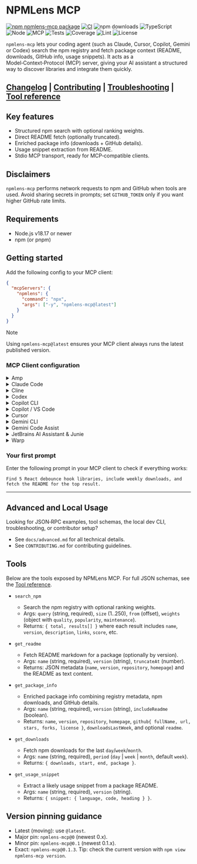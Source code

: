 # NPMLens MCP

[![npm npmlens-mcp package](https://img.shields.io/npm/v/npmlens-mcp.svg)](https://npmjs.org/package/npmlens-mcp)
[![CI](https://github.com/rakeshmenon/npmlens-mcp/actions/workflows/ci.yml/badge.svg)](https://github.com/rakeshmenon/npmlens-mcp/actions/workflows/ci.yml)
![npm downloads](https://img.shields.io/npm/dm/npmlens-mcp?logo=npm)
![TypeScript](https://img.shields.io/badge/TypeScript-5.x-3178C6?logo=typescript&logoColor=white)
![Node](https://img.shields.io/badge/Node-%3E%3D18.17-339933?logo=node.js&logoColor=white)
![MCP](https://img.shields.io/badge/MCP-Server-6E56CF)
![Tests](https://img.shields.io/badge/tests-Vitest-729B1B?logo=vitest&logoColor=white)
![Coverage](https://img.shields.io/badge/coverage-100%25-brightgreen)
![Lint](https://img.shields.io/badge/lint-ESLint-4B32C3?logo=eslint&logoColor=white)
![License](https://img.shields.io/badge/license-MIT-blue)

`npmlens-mcp` lets your coding agent (such as Claude, Cursor, Copilot, Gemini or Codex)
search the npm registry and fetch package context (README, downloads, GitHub info, usage snippets).
It acts as a Model‑Context‑Protocol (MCP) server, giving your AI assistant a structured way to
discover libraries and integrate them quickly.

## [Changelog](https://github.com/rakeshmenon/npmlens-mcp/releases) | [Contributing](./CONTRIBUTING.md) | [Troubleshooting](./docs/advanced.md#troubleshooting) | [Tool reference](./docs/advanced.md#tool-schemas)

## Key features

- Structured npm search with optional ranking weights.
- Direct README fetch (optionally truncated).
- Enriched package info (downloads + GitHub details).
- Usage snippet extraction from README.
- Stdio MCP transport, ready for MCP‑compatible clients.

## Disclaimers

`npmlens-mcp` performs network requests to npm and GitHub when tools are used.
Avoid sharing secrets in prompts; set `GITHUB_TOKEN` only if you want higher GitHub rate limits.

## Requirements

- Node.js v18.17 or newer
- npm (or pnpm)

## Getting started

Add the following config to your MCP client:

```json
{
  "mcpServers": {
    "npmlens": {
      "command": "npx",
      "args": ["-y", "npmlens-mcp@latest"]
    }
  }
}
```

> [!NOTE]
> Using `npmlens-mcp@latest` ensures your MCP client always runs the latest published version.

### MCP Client configuration

<details>
  <summary>Amp</summary>
  Follow the Amp docs and use the config provided above. You can also install via CLI:

```bash
amp mcp add npmlens -- npx npmlens-mcp@latest
```

</details>

<details>
  <summary>Claude Code</summary>
  Use the Claude Code CLI to add the NPMLens MCP server (see the Claude Code MCP guide):

```bash
claude mcp add npmlens npx npmlens-mcp@latest
```

</details>

<details>
  <summary>Cline</summary>
  Follow https://docs.cline.bot/mcp/configuring-mcp-servers and use the config provided above.
</details>

<details>
  <summary>Codex</summary>
  Use the Codex CLI to add the server:

```bash
codex mcp add npmlens -- npx npmlens-mcp@latest
```

</details>

<details>
  <summary>Copilot CLI</summary>

Start Copilot CLI:

```bash
copilot
```

Start the dialog to add a new MCP server by running:

```bash
/mcp add
```

Configure the following fields and press `CTRL+S` to save:

- **Server name:** `npmlens`
- **Server Type:** `Local`
- **Command:** `npx -y npmlens-mcp@latest`

</details>

<details>
  <summary>Copilot / VS Code</summary>
  Use the VS Code CLI:

```bash
code --add-mcp '{"name":"npmlens","command":"npx","args":["-y","npmlens-mcp@latest"]}'
```

</details>

<details>
  <summary>Cursor</summary>

Go to `Cursor Settings` -> `MCP` -> `New MCP Server`. Use the config provided above.

</details>

<details>
  <summary>Gemini CLI</summary>
Install the NPMLens MCP server using the Gemini CLI.

**Project wide:**

```bash
gemini mcp add npmlens npx npmlens-mcp@latest
```

**Globally:**

```bash
gemini mcp add -s user npmlens npx npmlens-mcp@latest
```

Alternatively, follow the Gemini CLI MCP guide and use the standard config from above.

</details>

<details>
  <summary>Gemini Code Assist</summary>
  Follow the provider guide to configure MCP servers and use the standard config from above.
</details>

<details>
  <summary>JetBrains AI Assistant & Junie</summary>

Go to `Settings | Tools | AI Assistant | Model Context Protocol (MCP)` -> `Add`.
Use the config provided above. Same for Junie under `Settings | Tools | Junie | MCP Settings` -> `Add`.

</details>

<details>
  <summary>Warp</summary>

Go to `Settings | AI | Manage MCP Servers` -> `+ Add` and use the config provided above.

</details>

### Your first prompt

Enter the following prompt in your MCP client to check if everything works:

```
Find 5 React debounce hook libraries, include weekly downloads, and fetch the README for the top result.
```

---

## Advanced and Local Usage

Looking for JSON‑RPC examples, tool schemas, the local dev CLI, troubleshooting, or contributor setup?

- See `docs/advanced.md` for all technical details.
- See `CONTRIBUTING.md` for contributing guidelines.

## Tools

Below are the tools exposed by NPMLens MCP. For full JSON schemas, see the [Tool reference](./docs/advanced.md#tool-schemas).

- `search_npm`
  - Search the npm registry with optional ranking weights.
  - Args: `query` (string, required), `size` (1..250), `from` (offset), `weights` (object with `quality`, `popularity`, `maintenance`).
  - Returns: `{ total, results[] }` where each result includes `name`, `version`, `description`, `links`, `score`, etc.

- `get_readme`
  - Fetch README markdown for a package (optionally by version).
  - Args: `name` (string, required), `version` (string), `truncateAt` (number).
  - Returns: JSON metadata (`name`, `version`, `repository`, `homepage`) and the README as text content.

- `get_package_info`
  - Enriched package info combining registry metadata, npm downloads, and GitHub details.
  - Args: `name` (string, required), `version` (string), `includeReadme` (boolean).
  - Returns: `name`, `version`, `repository`, `homepage`, `github{ fullName, url, stars, forks, license }`, `downloadsLastWeek`, and optional `readme`.

- `get_downloads`
  - Fetch npm downloads for the last `day`/`week`/`month`.
  - Args: `name` (string, required), `period` (`day` | `week` | `month`, default `week`).
  - Returns: `{ downloads, start, end, package }`.

- `get_usage_snippet`
  - Extract a likely usage snippet from a package README.
  - Args: `name` (string, required), `version` (string).
  - Returns: `{ snippet: { language, code, heading } }`.

## Version pinning guidance

- Latest (moving): use `@latest`.
- Major pin: `npmlens-mcp@0` (newest 0.x).
- Minor pin: `npmlens-mcp@0.1` (newest 0.1.x).
- Exact: `npmlens-mcp@0.1.3`.
Tip: check the current version with `npm view npmlens-mcp version`.
